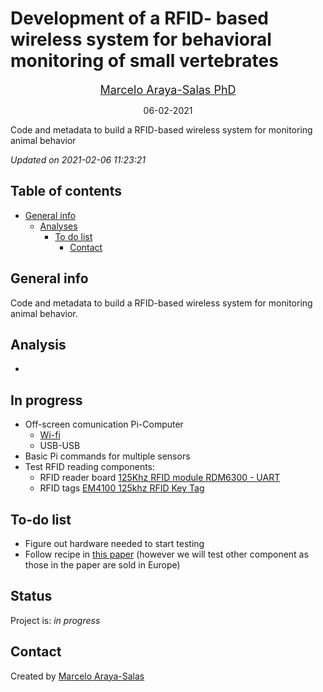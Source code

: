 Development of a RFID- based wireless system for behavioral monitoring
of small vertebrates
================
<center>

<font size="4"><a href="http://marceloarayasalas.weebly.com/">Marcelo
Araya-Salas PhD</a></font>

</center>
<center>

06-02-2021

</center>

<!-- Description  -->

Code and metadata to build a RFID-based wireless system for monitoring
animal behavior

*Updated on 2021-02-06 11:23:21*

<!-- README.md is generated from README.Rmd. Please edit that file -->

## Table of contents

  - [General info](#general-info)
      - [Analyses](#Analyses)
          - [To do list](#to-do-list)
              - [Contact](#contact)

## General info

Code and metadata to build a RFID-based wireless system for monitoring
animal behavior.

## Analysis

  - 
## In progress
  - Off-screen comunication Pi-Computer 
    - [Wi-fi](https://letscodepare.com/blog/how-to-setup-raspberry-pi-4-in-headless-mode)
    - USB-USB
  - Basic Pi commands for multiple sensors
  - Test RFID reading components:
    - RFID reader board [125Khz RFID module RDM6300 - UART](https://www.crcibernetica.com/125khz-rfid-module-rdm6300-uart/)
    - RFID tags [EM4100 125khz RFID Key Tag](https://www.crcibernetica.com/em4100-125khz-rfid-key-tag/) 

## To-do list

  - Figure out hardware needed to start testing
  - Follow recipe in [this paper](https://www.tandfonline.com/doi/full/10.1080/03078698.2019.1759908) (however we will test other component as those in the paper are sold in Europe)
      
## Status

Project is: *in progress*

## Contact

Created by [Marcelo Araya-Salas](https://marceloarayasalas.weebly.com/)
